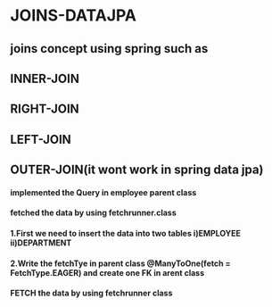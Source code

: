 # JOINS-DATAJPA
## joins concept using spring such as
## INNER-JOIN
## RIGHT-JOIN
## LEFT-JOIN
## OUTER-JOIN(it wont work in spring data jpa)
#### implemented the Query in employee parent class
#### fetched the data by using fetchrunner.class
#### 1.First we need to insert the data into two tables i)EMPLOYEE ii)DEPARTMENT
#### 2.Write the fetchTye in parent class @ManyToOne(fetch = FetchType.EAGER) and create one FK in arent class
#### FETCH the data by using fetchrunner class 
